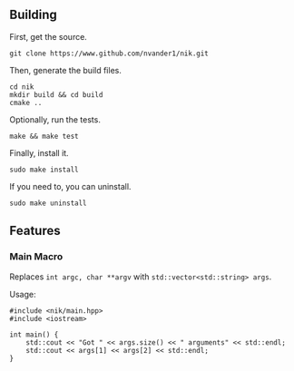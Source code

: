 ## Building

First, get the source.

    git clone https://www.github.com/nvander1/nik.git

Then, generate the build files.

    cd nik
    mkdir build && cd build
    cmake ..
    

Optionally, run the tests.

    make && make test

Finally, install it.

    sudo make install

If you need to, you can uninstall.

    sudo make uninstall


## Features

### Main Macro
Replaces `int argc, char **argv` with `std::vector<std::string> args`.

Usage:

    #include <nik/main.hpp>
    #include <iostream>

    int main() {
        std::cout << "Got " << args.size() << " arguments" << std::endl;
        std::cout << args[1] << args[2] << std::endl;
    }
